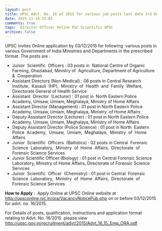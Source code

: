 ```yaml
---
layout: post
title: UPSC Advt. No. 16 of 2015 for various job posts last date 3rd Dec-2015   
date: 2015-11-16 15:03
comments: true
tags:  Director Officer Online PSC Scientific UPSC 
archive: false
---
```

UPSC invites Online application by 03/12/2015 for following  various posts in various Government of India Ministries and Departments in the prescribed format. The posts are : 


- Junior  Scientific  Officers : 03 posts in  National Centre of Organic Farming, Ghaziabad, Ministry of  Agriculture, Department of Agriculture  &  Cooperation  
- Assistant Directors (Non-Medical) : 06 posts in Central Research  Institute,  Kasauli  (HP),  Ministry  of  Health  and  Family  Welfare, Directorate General of Health Service 
- Assistant  Director  (Lecturer) : 01 post in  North Eastern Police Academy, Umsaw, Umiam, Meghalaya, Ministry of Home Affairs 
- Assistant Director (Management) : 01 post in North Eastern Police Academy, Umsaw, Umiam, Meghalaya, Ministry  of Home Affairs 
- Deputy Assistant Director (Lecturer) : 01 post in North Eastern Police Academy, Umsaw, Umiam, Meghalaya, Ministry of Home Affairs 
- Deputy Assistant Director (Police Science) : 01 post in North  Eastern  Police  Academy,  Umsaw,  Umiam,  Meghalaya,  Ministry  of  Home Affairs
- Junior  Scientific  Officers  (Ballistics) : 02 posts in Central  Forensic  Science  Laboratory,  Ministry  of  Home  Affairs,  Directorate  of Forensic Science Services 
- Junior Scientific Officer (Biology) : 01 post in Central Forensic Science Laboratory, Ministry of Home Affairs, Directorate of Forensic Science Services 
- Junior  Scientific  Officer  (Chemistry) : 01 post in Central  Forensic  Science  Laboratory,  Ministry  of  Home  Affairs,  Directorate  of Forensic Science Services    

**How to Apply** :  Apply Online at UPSC Online website at <http://upsconline.nic.in/ora/VacancyNoticePub.php> on or before 03/12/2015 for advt. no. 16/2015.

For Details of posts, qualification, instructions and application format relating to Advt. No. 16/2015  please view <http://upsc.gov.in/recruitment/advt/2015/Advt_16_15_Emp_ORA.pdf>




